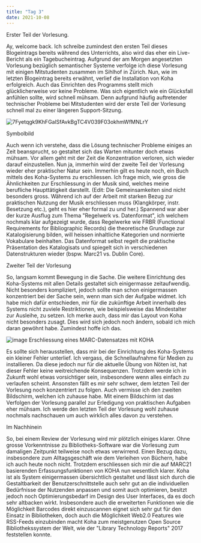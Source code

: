 ```yaml
---
title: "Tag 3"
date: 2021-10-08
---
```

Erster Teil der Vorlesung.

Ay, welcome back.
Ich schreibe zumindest den ersten Teil dieses Blogeintrags bereits während des Unterrichts, also wird das eher ein Live-Bericht als ein Tagebucheintrag. Aufgrund der am Morgen angesetzten Vorlesung bezüglich semantischer Systeme verfolge ich diese Vorlesung mit einigen Mitstudenten zusammen im Sihlhof in Zürich. Nun, wie im letzten Blogeintrag bereits erwähnt, verlief die Installation von Koha erfolgreich. Auch das Einrichten des Programms stellt mich glücklicherweise vor keine Probleme. Was sich eigentlich wie ein Glücksfall anfühlen sollte, wird schnell mühsam. Denn aufgrund häufig auftretender technischer Probleme bei Mitstudenten wird der erste Teil der Vorlesung schnell mal zu einer längeren Support-Sitzung. 

![7Fyetqgk9KhFGalSfAvkBgTC4V039F03okhmWfMNLrY](https://user-images.githubusercontent.com/91458246/136556649-c6238915-f02b-4f64-95f8-5fd23d0667ce.jpg)

Symbolbild

Auch wenn ich verstehe, dass die Lösung technischer Probleme einiges an Zeit beansprucht, so gestaltet sich das Warten mitunter doch etwas mühsam. Vor allem geht mit der Zeit die Konzentration verloren, sich wieder darauf einzustellen. Nun ja, immerhin wird der zweite Teil der Vorlesung wieder eher praktischer Natur sein. Immerhin gilt es heute noch, ein Buch mittels des Koha-Systems zu erschliessen. Ich frage mich, wie gross die Ähnlichkeiten zur Erschliessung in der Musik sind, welches meine berufliche Haupttätigkeit darstellt. (Edit: Die Gemeinsamkeiten sind nicht besonders gross. Während ich auf der Arbeit mit starken Bezug zur praktischen Nutzung der Musik erschliessen muss (Klangkörper, instr. Besetzung etc.), geht es hier eher formal zu und her.) Spannend war aber der kurze Ausflug zum Thema "Regelwerk vs. Datenformat", ich welchem nochmals klar aufgezeigt wurde, dass Regelwerke wie FRBR (Functional Requirements for Bibliographic Records) die theoretische Grundlage zur Katalogisierung bilden, will heissen inhaltliche Kategorien und normierte Vokabulare beinhalten. Das Datenformat selbst regelt die praktische Präsentation des Katalogisats und spiegelt sich in verschiedenen Datenstrukturen wieder (bspw. Marc21 vs. Dublin Core).

Zweiter Teil der Vorlesung

So, langsam kommt Bewegung in die Sache. Die weitere Einrichtung des Koha-Systems mit allen Details gestaltet sich einigermasse zeitaufwendig. Nicht besonders kompliziert, jedoch sollte man schon einigermassen konzentriert bei der Sache sein, wenn man sich der Aufgabe widmet. Ich habe mich dafür entschieden, mir für die zukünftige Arbeit innerhalb des Systems nicht zuviele Restriktionen, wie beispielsweise das Mindestalter zur Ausleihe, zu setzen. Ich merke auch, dass mir das Layout von Koha nicht besonders zusagt. Dies wird sich jedoch noch ändern, sobald ich mich daran gewöhnt habe. Zumindest hoffe ich das.

![image](https://user-images.githubusercontent.com/91458246/151665868-1f60aa5d-bfe7-49b9-9f2f-11cb9474449c.png)
Erschliessung eines MARC-Datensatzes mit KOHA

Es sollte sich herausstellen, dass mir bei der Einrichtung des Koha-Systems ein kleiner Fehler unterlief. Ich vergass, die Schnellaufnahme für Medien zu installieren. Da diese jedoch nur für die aktuelle Übung von Nöten ist, hat dieser Fehler keine weitreichende Konsequenzen. Trotzdem werde ich in Zukunft wohl etwas vorsichtiger sein, insbesondere wenn alles einfach zu verlaufen scheint. Ansonsten fällt es mir sehr schwer, dem letzten Teil der Vorlesung noch konzentriert zu folgen. Auch vermisse ich den zweiten Bildschirm, welchen ich zuhause habe. Mit einem Bildschirm ist das Verfolgen der Vorlesung parallel zur Erledigung von praktischen Aufgaben eher mühsam. Ich werde den letzten Teil der Vorlesung wohl zuhause nochmals nachschauen um auch wirklich alles davon zu verstehen.  

Im Nachhinein

So, bei einem Review der Vorlesung wird mir plötzlich einiges klarer. Ohne grosse Vorkenntnisse zu Bibliotheks-Software war die Vorlesung zum damaligen Zeitpunkt teilweise noch etwas verwirrend. Einen Bezug dazu, insbesondere zum Alltagsgeschäft wie dem Verleihen von Büchern, habe ich auch heute noch nicht. Trotzdem erschliessen sich mir die auf MARC21 basierenden Erfassungsfunktionen von KOHA nun wesentlich klarer. Koha ist als System einigermassen übersichtlich gestaltet und lässt sich durch die Gestaltbarkeit der Benutzerschnittstelle auch sehr gut an die individuellen Bedürfnisse der Nutzenden anpassen und somit auch optimieren, besitzt jedoch noch Optimierungsbedarf im Design des User Interfaces, da es doch sehr altbacken wirkt. Insbesondere auch die erweiterten Funktionen wie die Möglichkeit Barcodes direkt einzuscannen eignet sich sehr gut für den Einsatz in Bibliotheken, doch auch die Möglichkeit Web2.0 Features wie RSS-Feeds einzubinden macht Koha zum meistgenutzen Open Source Bibliothekssystem der Welt, wie der "Library Technology Reports" 2017 feststellen konnte.
